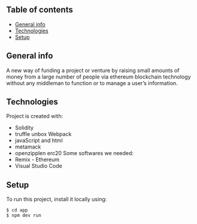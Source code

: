 ## Table of contents
* [General info](#general-info)
* [Technologies](#technologies)
* [Setup](#setup)

## General info
A new way of funding a project or venture by raising small amounts of money from a large number of people via ethereum blockchain technology without any middleman to function or to manage a user’s information.
	
## Technologies
Project is created with:
* Solidity 
* truffle unbox Webpack
* javaScript and html
* metamack
* openzipplen erc20
Some softwares we needed:
* Remix - Ethereum
* Visual Studio Code
	
## Setup
To run this project, install it locally using:

```
$ cd app
$ npm dev run 
```
